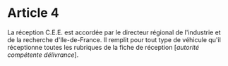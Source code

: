 # Article 4

La réception C.E.E. est accordée par le directeur régional de l'industrie et de la recherche d'Ile-de-France. Il remplit pour tout type de véhicule qu'il réceptionne toutes les rubriques de la fiche de réception [*autorité compétente délivrance*].
